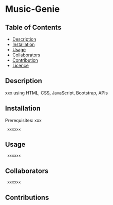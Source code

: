 # Music-Genie



## Table of Contents

- [Description](#description)
- [Installation](#installation)
- [Usage](#usage)
- [Collaborators](#collaborators)
- [Contribution](#contribution)
- [Licence](#licence)



## Description

xxx using HTML, CSS, JavaScript, Bootstrap, APIs 


## Installation

Prerequisites: xxx

```
 xxxxxx
```



## Usage

```
 xxxxxx
```

## Collaborators


```
 xxxxxx
```


## Contributions
